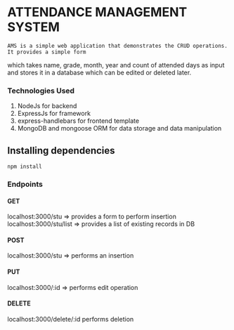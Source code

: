 # ATTENDANCE MANAGEMENT SYSTEM

    AMS is a simple web application that demonstrates the CRUD operations. It provides a simple form
which takes name, grade, month, year and count of attended days as input and stores it in a database
which can be edited or deleted later.

### Technologies Used
1) NodeJs for backend
2) ExpressJs for framework
3) express-handlebars for frontend template
4) MongoDB and mongoose ORM for data storage and data manipulation

## Installing dependencies

```
npm install
```

### Endpoints

#### GET
localhost:3000/stu        =>        provides a form to perform insertion
localhost:3000/stu/list   =>        provides a list of existing records in DB

#### POST
localhost:3000/stu        =>        performs an insertion

#### PUT
localhost:3000/:id        =>        performs edit operation

#### DELETE
localhost:3000/delete/:id           performs deletion